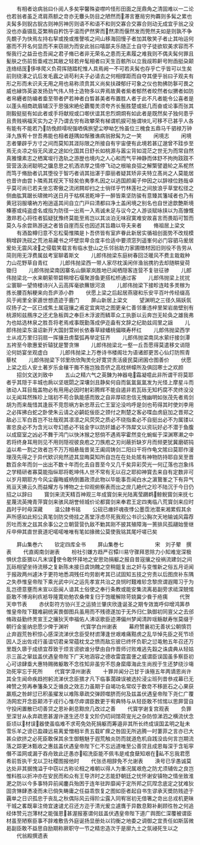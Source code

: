 <!-- { "loadSidebar": true } -->
　　有相者谂病翁曰仆阅人多矣寜馨殊姿噤吟怪形田面之厐鼎角之清固难以一二论也若翁者虽乏鸢肩燕额之竒亦无麞头防目之陋然而滞言蹇局穷拘覉则多髯之累也夫髯多则貎古貎古则神厉神厉则语不和语不和则交寡合交寡合则动无成宜乎翁之没没也亦盍镊乱芟繁稍自矜饬乎温而俨然霁而然肃而偃然发而筦然夫如是则孰不争先覩子为快焉左持右挈或挽或推謦咳之间山移海回慢子者加其敬笑子者止其咍运何塞而不开名何显而不来窃胡为而安此翁曰嘻鄙夫乐随正士自守子徒欲软美求容而不惭我行之益丑也吾闻之君子脩已者非无荣名之患而无素履之难我则不偶夫髯何罪且髪肤之伤前哲埀戒岂其敝之轻若弁髦相者曰天生百骸所以立我觇聆鼾号附臿挺朶颠连络结厐侈哆爬义负荷挥随踏柁惟人具焉阙一不可若夫髯也存乎亡乎皆可以生矣前则绕涿之讥后发毛蠧之诮苟利夫子必请去之何相撑距而自夺其便乎翁曰子观夫有形之形而未识夫无用之用也易称须贲其义尚矣扶疎郁纡可象之仪也勃拂防鬖可畏之威也縁饰英姿发扬劲气伟人特士造物多以畀焉故黄者紫者郁然者皎然者似猬者如防者帛纒者防编者埀至带者俨若神者白晳甚美者布置胜人者于此不凡者能令公喜者是以蓬头相商疏眉辅汉于思强宋絶伦覇蜀羙须夸齐长鬛胜楚或抵几而奋或论事而张其刚毅挺挺有如此者或手将献规或口啣伏谊其忠烈烱烱有如此者是既然矣子独何患乎且贵贱祸福天实为之子乃谓去穷有政攀荣有梯谓机捩可施谓坱圠可移不已甚乎人各有能有不能若乃防俛颜嚅唲强哂偊旅望尘咿呦乞怜虽位三槐食五鼎马千驷禄万钟泽九族宥十世吾弗能也相者趍隅如惭雅谯病翁掀髯为之一笑
　　闲境志
　　闲境志者肇辟乎方寸之间而莫知其涯际限之所接自有宇宙便有此境若甚辽邈曾不跬歩至焉无炎凉之俗无风波之途如化国其日舒长如桃源与嚣尘背如混茫之世无为而常自然真雅懐素志之栖寓埈行逸轨之游歴也境内之人心和而气平神静而体舒不拘拘跂跂不营营汲汲闭聪明之牖息思之机洒浓厚之情停飞动之根喻良弨之解檠譬遒轮之系柅然而笃于脩励者讥其堕役于智巧者诮其拙湛于靡丽者疑其矫非夫特立髙尚之人莫能居也昔许由尝卜隣焉其视天下轻矣伯夷季札因之以逃国颜阖子仲因之以辞禄位韪哉卓乎莫可尚已若夫坐忘寄傲之流闭闗却扫之士徜徉乎竹林莲社之间放浪乎草堂松径之侧曲肱箕踞长啸微吟送日月于枯棋冺乾坤于一醉皆乘坚防骏有意臻其籓域者也乃有黄冠羽服壊衲方袍逍遥其间自立门戸曰清都曰净土盖闲境之别名也自世途歆艶斯境榛塞或纯盗虚名或指为防径一出焉一入焉诚未足与议今之人游谈赋咏挟以为高慷慨激昻若心将徃者狐疑犹豫终莫能至焉岂以其淡泊无味寂寞难安故喜言而畏蹈可暂而莫久与余尝熟游送之者皆自崖而反也因述其旨趣以导夫来者
　　脩祖居上梁文
　　有酒盈樽归意不忘松菊惟隣是卜吾侪皆有室庐眷此新居实循祖创面势不改规模稍增辟洗砚之荒池易藏书之坏壁崇卑合度丰俭适中要须窓列遥峯何必门容驷马爰居爰处无震风凌之侵载笑载言有临水登山之乐邻翁助力家圃徴材因旧则役不告劳从简则用无浮费属兹考室聊着斯文
　　儿郎伟抛梁东庭树春回泛暖风不费主栽栽种力山花野草自青红
　　儿郎伟抛梁西一带人家尽枕溪闲伴渔翁携钓去却随畊叟荷锄归
　　儿郎伟抛梁南因寨名山鎻翠岚胜地已闻栖隠客连营不复驻征骖
　　儿郎伟抛梁北一水来朝萦带碧稍增石堰聚游鱼更搭松桥通过客
　　儿郎伟抛梁上扰扰尘寰聊一望倚楼诗兴入云高挥毫欲蘸银河浪
　　儿郎伟抛梁下接畛连畦多羙稼为拣长腰百斛粳来向吾庐添小酢
　　伏愿上梁之后起居燕寝和乐安平百叶传经缀高风于阙里全家遁世想遗迹于鹿门
　　屏山新居上梁文
　　望渊明之三径久隔妖氛叹扬子之一区已成焦土属宼攘之甫定宜爽垲之图更亲仁善邻重违梓里架岩凿壁别有桃源矧兹鴈序之还尤急板舆之奉巨木浮波而鳞萃众工执斵以云奔岂无轮奂之雄我弗为也姑选林泉之胜吾将老焉戒事既勤落成伊迩盍有文辞之纪助兹闾里之謡
　　儿郎伟抛梁东温诏新开大国封萱树长依春草緑蟠桃偏暎寿杯红
　　儿郎伟抛梁西学士从戎万里归羽扇一挥攘丑虏蝥弧再举定狂齐
　　儿郎伟抛梁南凤水萦纡接剑潭五袴至今歌惠爱折辕犹是警贪惏
　　儿郎伟抛梁北一壑一丘吾愿得莫遣移文诮隠沦何妨宴坐观虚白
　　儿郎伟抛梁上万巻诗书楼阁壮为语诸郎更苦心仙灯防照青藜杖
　　儿郎伟抛梁下邻里欣欣陶羙化好寛贷责活疲民莫闭囷仓图善价
　　伏愿上梁之后人安土著岁乐金穰干掫不施岂独吾侪之高枕帡幪所及俱回寒士之欢颜
　　招剑文送刘致中
　　五山之精六气之英錬为神器电霜凝噫此非所谓干将莫耶者乎其隠于丰城也扄以坚珉閟之深壤剑且静矣何自而氤氲氤氲发为光怪上摩星斗而骇动人耳目哉盖物必有用用必因时射彩腾辉不能自遏非若瓦砾无知朽腐不灵终没没以无闻耳然殊珍上瑞初不苟合孰能感而致之自非厚硕忠信无愧幽明如张茂先者焉剑胡为而来哉惜其逢辰不竞怨祸方新忠荩云亡王室沦没呜呼是剑也苟得其时使刘李用之必挥拂白蛇之卧使朱云请之必齮龁佞臣之颈付之荆楚之客必喋血虏庭加之晋郑之敌必三军白首岂不壮哉观其凛凛之风荧荧之质必不绕指柔必不自挺出必不为属镂以害忠良必不为含光以夸幻惑必不铭金字以防奸雄必不饰犀文以资玩好必不潜于鱼腹以成窟室之凶必不舞于鸿门以快沐猴之怒倘不遇焉寜霍然变化蜿蜒于深渊寒濑之中若将终身耳用则见不用则隠视彼良庖之刀族庖之刃刓蔽折缺岁月而频更犹冀磨砺钝澁以希一割之效者岂不万万相悬哉昔吴王阖闾铸剑二阳曰干将作龟文隂曰莫耶作漫理茂先得之于异代欵识宛然迹其显晦莫知所自岂在在处处隂有神物防持耶自吴至晋数百余年而剑一出出不数十年而化去自晋至今又几千矣异彩荧光一何辽落也岂象纬之学精研者寡莫能指纵耶将乾坤伟人世不常有无以召之耶抑神寳去来自有定数非可以岁月期耶方今风尘霾晦威柄倒置政须此物以毕能事吾闻白水之濵鵞峯之下有异气焉亘天拂云久而益耀方与博物之士仰观俯察表而出之庻几絶代之珍不陆沉于今日仍招之以辞曰
　　寳剑来流天精百神观三年成寳剑来光陆离莹鸊鹈鲸鲵寳剑来抚七星蔑流英掩青萍寳剑来骇风胡誉倾城价论都寳剑来奉君王定四夷临八荒寳剑来应时昌时乎时毋深藏
　　温公隷书铭
　　公砚已瘗奸魂夜悸公墨霑池潜来湘累假其余声所感如此矧公真笔剑防交倚挂之髙堂浮虑尽死我观公书识公胸次天地输诚风霜荐厉吐而发之兹其余事公之立朝营营仇敌不勦其刚不披其殖障海一篑排风孤翮始訾继斥卒伸其直世衰道圯喏喏唯唯有笔如掾微公莫使我铭其尾吁嗟已矣












　　屛山集巻六
　　钦定四库全书
　　屏山集巻七　　　　　　宋　刘子翚　撰表
　　代直阁南剑谢表
　　枌社引嫌方趋严召镡川易守骤拜恩除力小知难宠深极惧伏念臣猥以凡末误使令敢怀择地之安思効捐躯之报自昔宼攘之役祸流建剑之间瓦砾相望坐待流移之复新陈未接日虞饷餽之空稍鉏复出之奸与变惟新之俗五月讵闻于报政两州遽沐于更符地悉凋残任均劳剧考其已试固知五技之穷责以后图庶补东隅之失恭惟皇帝陛下乘光武中兴之运先孝宣共治之良悯时囏难轸念黎庶谓遐陬习于为乱岂德意壅而未宣以臣闽人谙其土俗使之奉行条教或能安集流离曷副旁求祗深兢惕臣敢不博询利疚袛导隆寛劝勉农桑俾复归于饱暖解除苛娆冀少飬于疮痍
　　代贺天申节表
　　赤伏彰符方协兴王之运猗兰肇庆欣逢诞圣之期专效嵩呼仰增鸿筭恭惟皇帝陛下囏难嗣统寅畏御图兵虽用而不残德遂加于无外归仁孰御初同亶父之去邠脩政益勤终羙宣王之攘狄天申福佑人沸讴歌臣迹滞偏州梦闻清跸瑶觞献寿怅莫缀于朝行金鉴纳忠愿少俾于渊听
　　代寳学白州谢表
　　幕府赞襄初无善状公朝慎罚止弃遐荒咎积惊心感深流涕伏念臣受材谫薄逢世艰难痛黠虏之乱华悼先臣之死节顷因人乏出佐戎行虽谊切君亲常蕴枕戈之愤而敌忘彼巳终怀负职之愆黾勉五年召还万里既久隳于成绩宜荐致于烦言谤欲谁分孽由自作晋师讨败难逃先縠之诛虞典从轻姑示三苖之窜兹盖伏遇皇帝陛下广天地涵容之德收雷霆震詟之威谓臣误国虽多察臣初心可谅肆埀大惠特赐微躯敢不念徃知非虽穷不怨身縻瘴海此生尚觊于生还梦绕沙塲効死寜忘于死所
　　代寳学漳州谢表
　　十罪并闻分己甘于诛殛五年两谪恩尚许其全生闻命疾趋拊躬流涕伏念臣猥才凡下临事濶疎误被选抡浸尘班列昔叅戎幕已无裨赞之劳再奉籓条又乏循良之效志力虽期于自竭功名常叹于数竒不移匪石之心果获羸瓶之咎衅愆已积虽擢发以难陈章疏交弹顾噬脐而何及兹盖伏遇皇帝陛下尧仁广覆汤网宏开念臣颠沛于戎行心惟尽瘁谓臣数更于宥典特与从轻臣敢不怵惕以思屛营自守投闲置散已叨善贷之恩补劓息黥庶几改过之善
　　代寳学谢复宫观表
　　负罪至深甘从永弃疏恩甚渥许遂生还尽复文阶仍叨祠馆荷宠光之杂防惊涕泗之横流伏念臣顷以材误器使虽临难不求苟免効死捐躯而筹邉非其所长终成误国孟明之耻未雪乐羊之谤已盈疎远易离爱憎相半责五载旷瘝之咎固无所逃腾一时萋菲之言亦已大甚众欲挤之必死臣敢保其余生御魑魅于遐荒触炎防而就道危机自践没齿何言岂期流落之踪更沐甄收之惠兹盖伏遇皇帝陛下仁不忘远道唯至公善贷且成恩每深于含垢寜僭不滥网或漏于吞舟致此迂愚亦昭洗臣能不佩韦是戒食蘖知艰在畆不忘我君愿希前哲执干戈以卫社稷图报他时
　　代张丞相辞免不允谢表
　　涣号已孚愚诚莫达处非其据愧溢于中窃以古称论相之难朝以得人为重况属艰危之防尤须辅佐之良岂惟料胜以折冲亦在安民而和众有王导济时之志能舒朝廷之忧怀谢安镇物之情坐致淮淝之防以今多事特异前闻鏖兵殆困于连年驻跸靡闻于定所邦之阢陧念底定之犹难狄固贪惏肆慿凌而未已倘失畴庸之任益乖恢复之图如臣者起自书生谬承天奬防贱迹于覊单之日识孤忠于丧乱之秋偶际风云得阶尘露入同宥宻初无借箸之竒出总戎机更昧干城之畧既辜注倚宜速谴尤召还方迩于清光爰立遽膺于异数息黥补劓顾徃咎之何追经体赞元岂薄材之能强恩甚渥报塞谓何兹盖伏遇皇帝陛下道广舆图仁深覆被谓臣材虽至陋察臣事不辞难敷告外庭诞扬显册处以钧衡之地委之调御之宜责任如斯孱微曷副臣敢不益思自励期称厥职守一节之精忠造次于是廓九土之氛祲死生以之
　　代翁殿撰遗表
